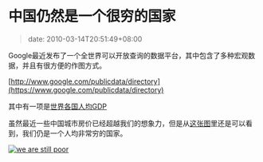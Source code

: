 # 中国仍然是一个很穷的国家
>date: 2010-03-14T20:51:49+08:00


Google最近发布了一个全世界可以开放查询的数据平台，其中包含了多种宏观数据，并且有很方便的作图方式。


[http://www.google.com/publicdata/directory](https://www.google.com/publicdata/directory)


其中有一项是[世界各国人均GDP](https://www.google.com/publicdata/explore?ds=ltjib1m1uf3pf_&ctype=l&met_y=sizegdp_t2&hl=en_US&dl=en_US)


虽然最近一些中国城市房价已经超越我们的想象力，但是从[这张图](https://www.google.com/publicdata/explore?ds=ltjib1m1uf3pf_&ctype=l&met_y=sizegdp_t2&hl=en_US&dl=en_US#ctype=l&met_y=sizegdp_t2&scale_y=lin&ind_y=false&rdim=country&idim=country:CHN:IND:DEU:GBR:USA:ZAF:ITA:AUS:CAN:RUS:JPN&hl=en_US&dl=en_US)里还是可以看到，我们仍是一个人均非常穷的国家。


[![](https://coolshell.cn/wp-content/uploads/2010/03/we-are-still-poor.jpg "we are still poor")](https://coolshell.cn/wp-content/uploads/2010/03/we-are-still-poor.jpg)


